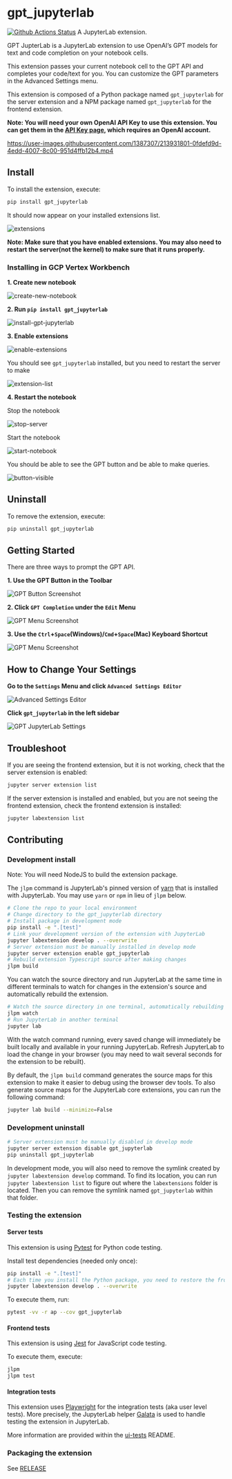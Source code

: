 # gpt_jupyterlab

[![Github Actions Status](https://github.com/henshinger/gpt-jupyterlab/workflows/Build/badge.svg)](https://github.com/henshinger/gpt-jupyterlab/actions/workflows/build.yml)
A JupyterLab extension.

GPT JupterLab is a JupyterLab extension to use OpenAI’s GPT models for text and code completion on your notebook cells.

This extension passes your current notebook cell to the GPT API and completes your code/text for you. You can customize the GPT parameters in the Advanced Settings menu.

This extension is composed of a Python package named `gpt_jupyterlab`
for the server extension and a NPM package named `gpt_jupyterlab`
for the frontend extension.

**Note: You will need your own OpenAI API Key to use this extension. You can get them in the [API Key page](https://beta.openai.com/account/api-keys), which requires an OpenAI account.**

https://user-images.githubusercontent.com/1387307/213931801-0fdefd9d-4edd-4007-8c00-951d4ffb12b4.mp4

## Install

To install the extension, execute:

```bash
pip install gpt_jupyterlab
```

It should now appear on your installed extensions list.

![extensions](https://user-images.githubusercontent.com/1387307/214115261-096c83a7-4d56-4cfe-bbd6-7244d1869ce6.png)

**Note: Make sure that you have enabled extensions. You may also need to restart the server(not the kernel) to make sure that it runs properly.**

### Installing in GCP Vertex Workbench

**1. Create new notebook**

![create-new-notebook](https://user-images.githubusercontent.com/1387307/214115423-1330d1a0-bb1d-4824-9270-487736f34356.png)

**2. Run `pip install gpt_jupyterlab`**

![install-gpt-jupyterlab](https://user-images.githubusercontent.com/1387307/214115339-f9018a68-7a50-4cff-828a-bee0280addee.png)

**3. Enable extensions**

![enable-extensions](https://user-images.githubusercontent.com/1387307/214115314-3406694c-8558-4009-bd2a-dbf248868331.png)

You should see `gpt_jupyterlab` installed, but you need to restart the server to make

![extension-list](https://user-images.githubusercontent.com/1387307/214115261-096c83a7-4d56-4cfe-bbd6-7244d1869ce6.png)

**4. Restart the notebook**

Stop the notebook

![stop-server](https://user-images.githubusercontent.com/1387307/214115243-41de417c-c55f-43ba-a29d-c9b6780a2e56.png)

Start the notebook

![start-notebook](https://user-images.githubusercontent.com/1387307/214115508-d2e8db95-b893-4dd2-814f-3cd4b18f1f47.png)

You should be able to see the GPT button and be able to make queries.

![button-visible](https://user-images.githubusercontent.com/1387307/214115494-9f2c2d1a-b5ed-4fc7-a9f8-425b40f12d27.png)

## Uninstall

To remove the extension, execute:

```bash
pip uninstall gpt_jupyterlab
```

## Getting Started

There are three ways to prompt the GPT API.

**1. Use the GPT Button in the Toolbar**

![GPT Button Screenshot](https://user-images.githubusercontent.com/1387307/213923948-863b7e28-f956-4c8c-b27b-959551952b39.png)

**2. Click `GPT Completion` under the `Edit` Menu**

![GPT Menu Screenshot](https://user-images.githubusercontent.com/1387307/213923950-bacaf820-ecb2-4220-984f-cd2b8bd69ce5.png)

**3. Use the `Ctrl`+`Space`(Windows)/`Cmd`+`Space`(Mac) Keyboard Shortcut**

![GPT Menu Screenshot](https://user-images.githubusercontent.com/1387307/213923950-bacaf820-ecb2-4220-984f-cd2b8bd69ce5.png)

## How to Change Your Settings

**Go to the `Settings` Menu and click `Advanced Settings Editor`**

![Advanced Settings Editor](https://user-images.githubusercontent.com/1387307/213924568-76b150f5-9def-427b-8a89-22ef357758ff.png)

**Click `gpt_jupyterlab` in the left sidebar**

![GPT JupyterLab Settings](https://user-images.githubusercontent.com/1387307/213924690-2df6cb67-1197-433f-afe7-42af3474767d.png)

## Troubleshoot

If you are seeing the frontend extension, but it is not working, check
that the server extension is enabled:

```bash
jupyter server extension list
```

If the server extension is installed and enabled, but you are not seeing
the frontend extension, check the frontend extension is installed:

```bash
jupyter labextension list
```

## Contributing

### Development install

Note: You will need NodeJS to build the extension package.

The `jlpm` command is JupyterLab's pinned version of
[yarn](https://yarnpkg.com/) that is installed with JupyterLab. You may use
`yarn` or `npm` in lieu of `jlpm` below.

```bash
# Clone the repo to your local environment
# Change directory to the gpt_jupyterlab directory
# Install package in development mode
pip install -e ".[test]"
# Link your development version of the extension with JupyterLab
jupyter labextension develop . --overwrite
# Server extension must be manually installed in develop mode
jupyter server extension enable gpt_jupyterlab
# Rebuild extension Typescript source after making changes
jlpm build
```

You can watch the source directory and run JupyterLab at the same time in different terminals to watch for changes in the extension's source and automatically rebuild the extension.

```bash
# Watch the source directory in one terminal, automatically rebuilding when needed
jlpm watch
# Run JupyterLab in another terminal
jupyter lab
```

With the watch command running, every saved change will immediately be built locally and available in your running JupyterLab. Refresh JupyterLab to load the change in your browser (you may need to wait several seconds for the extension to be rebuilt).

By default, the `jlpm build` command generates the source maps for this extension to make it easier to debug using the browser dev tools. To also generate source maps for the JupyterLab core extensions, you can run the following command:

```bash
jupyter lab build --minimize=False
```

### Development uninstall

```bash
# Server extension must be manually disabled in develop mode
jupyter server extension disable gpt_jupyterlab
pip uninstall gpt_jupyterlab
```

In development mode, you will also need to remove the symlink created by `jupyter labextension develop`
command. To find its location, you can run `jupyter labextension list` to figure out where the `labextensions`
folder is located. Then you can remove the symlink named `gpt_jupyterlab` within that folder.

### Testing the extension

#### Server tests

This extension is using [Pytest](https://docs.pytest.org/) for Python code testing.

Install test dependencies (needed only once):

```sh
pip install -e ".[test]"
# Each time you install the Python package, you need to restore the front-end extension link
jupyter labextension develop . --overwrite
```

To execute them, run:

```sh
pytest -vv -r ap --cov gpt_jupyterlab
```

#### Frontend tests

This extension is using [Jest](https://jestjs.io/) for JavaScript code testing.

To execute them, execute:

```sh
jlpm
jlpm test
```

#### Integration tests

This extension uses [Playwright](https://playwright.dev/docs/intro) for the integration tests (aka user level tests).
More precisely, the JupyterLab helper [Galata](https://github.com/jupyterlab/jupyterlab/tree/master/galata) is used to handle testing the extension in JupyterLab.

More information are provided within the [ui-tests](./ui-tests/README.md) README.

### Packaging the extension

See [RELEASE](RELEASE.md)
